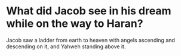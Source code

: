 # What did Jacob see in his dream while on the way to Haran?

Jacob saw a ladder from earth to heaven with angels ascending and descending on it, and Yahweh standing above it.
